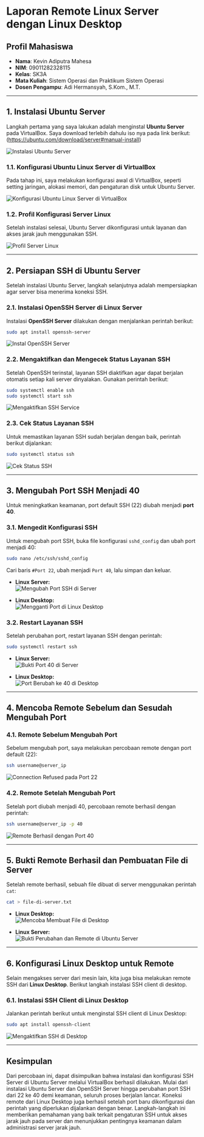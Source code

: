# Laporan Remote Linux Server dengan Linux Desktop

## Profil Mahasiswa
- **Nama**: Kevin Adiputra Mahesa
- **NIM**: 09011282328115
- **Kelas**: SK3A
- **Mata Kuliah**: Sistem Operasi dan Praktikum Sistem Operasi
- **Dosen Pengampu**: Adi Hermansyah, S.Kom., M.T.

---

## 1. Instalasi Ubuntu Server
Langkah pertama yang saya lakukan adalah menginstal **Ubuntu Server** pada VirtualBox. Saya download terlebih dahulu iso nya pada link berikut: (https://ubuntu.com/download/server#manual-install)

![Instalasi Ubuntu Server](https://github.com/user-attachments/assets/2474a03e-6718-43c5-8e94-347527e84444)

### 1.1. Konfigurasi Ubuntu Linux Server di VirtualBox
Pada tahap ini, saya melakukan konfigurasi awal di VirtualBox, seperti setting jaringan, alokasi memori, dan pengaturan disk untuk Ubuntu Server.

![Konfigurasi Ubuntu Linux Server di VirtualBox](https://github.com/user-attachments/assets/6b5c1446-15ff-434c-8a29-98027878ac53)

### 1.2. Profil Konfigurasi Server Linux
Setelah instalasi selesai, Ubuntu Server dikonfigurasi untuk layanan dan akses jarak jauh menggunakan SSH.

![Profil Server Linux](https://github.com/user-attachments/assets/be8de0d0-b393-48e9-b8ed-6ab01bc57bf7)

---

## 2. Persiapan SSH di Ubuntu Server
Setelah instalasi Ubuntu Server, langkah selanjutnya adalah mempersiapkan agar server bisa menerima koneksi SSH.

### 2.1. Instalasi OpenSSH Server di Linux Server
Instalasi **OpenSSH Server** dilakukan dengan menjalankan perintah berikut:

```bash
sudo apt install openssh-server
```

![Instal OpenSSH Server](https://github.com/user-attachments/assets/f0747fd9-4f70-407f-b033-18d3cdeef098)

### 2.2. Mengaktifkan dan Mengecek Status Layanan SSH
Setelah OpenSSH terinstal, layanan SSH diaktifkan agar dapat berjalan otomatis setiap kali server dinyalakan. Gunakan perintah berikut:

```bash
sudo systemctl enable ssh
sudo systemctl start ssh
```

![Mengaktifkan SSH Service](https://github.com/user-attachments/assets/80a1557c-0ddd-44c9-9bbb-f82ed4940feb)

### 2.3. Cek Status Layanan SSH
Untuk memastikan layanan SSH sudah berjalan dengan baik, perintah berikut dijalankan:

```bash
sudo systemctl status ssh
```

![Cek Status SSH](https://github.com/user-attachments/assets/05ec42e4-6d41-4fee-a977-439f388bcac6)

---

## 3. Mengubah Port SSH Menjadi 40
Untuk meningkatkan keamanan, port default SSH (22) diubah menjadi **port 40**.

### 3.1. Mengedit Konfigurasi SSH
Untuk mengubah port SSH, buka file konfigurasi `sshd_config` dan ubah port menjadi 40:

```bash
sudo nano /etc/ssh/sshd_config
```

Cari baris `#Port 22`, ubah menjadi `Port 40`, lalu simpan dan keluar.

- **Linux Server:**  
  ![Mengubah Port SSH di Server](https://github.com/user-attachments/assets/a05573a4-cc53-40f0-8125-d70778a7dd58)
  
- **Linux Desktop:**  
  ![Mengganti Port di Linux Desktop](https://github.com/user-attachments/assets/2d611b5c-ecdb-4f48-aecc-4871d20cb83e)

### 3.2. Restart Layanan SSH
Setelah perubahan port, restart layanan SSH dengan perintah:

```bash
sudo systemctl restart ssh
```

- **Linux Server:**  
  ![Bukti Port 40 di Server](https://github.com/user-attachments/assets/3559fcc2-b11d-4f44-af5f-2679b529b224)
  
- **Linux Desktop:**  
  ![Port Berubah ke 40 di Desktop](https://github.com/user-attachments/assets/b4cb50e7-8c49-43b8-a2ff-c1df9d48ed68)

---

## 4. Mencoba Remote Sebelum dan Sesudah Mengubah Port

### 4.1. Remote Sebelum Mengubah Port
Sebelum mengubah port, saya melakukan percobaan remote dengan port default (22):

```bash
ssh username@server_ip
```

![Connection Refused pada Port 22](https://github.com/user-attachments/assets/9fff286b-4844-4ab4-bbd3-b0d51bacbd3f)

### 4.2. Remote Setelah Mengubah Port
Setelah port diubah menjadi 40, percobaan remote berhasil dengan perintah:

```bash
ssh username@server_ip -p 40
```

![Remote Berhasil dengan Port 40](https://github.com/user-attachments/assets/296b060d-a831-4321-b1ef-be3e639d7eaa)

---

## 5. Bukti Remote Berhasil dan Pembuatan File di Server
Setelah remote berhasil, sebuah file dibuat di server menggunakan perintah `cat`:

```bash
cat > file-di-server.txt
```

- **Linux Desktop:**  
  ![Mencoba Membuat File di Desktop](https://github.com/user-attachments/assets/081a3e8d-8d52-4d5b-9d23-39b41d682bf4)

- **Linux Server:**  
  ![Bukti Perubahan dan Remote di Ubuntu Server](https://github.com/user-attachments/assets/aa6916d8-a601-41f5-91b1-6aa95128e422)

---

## 6. Konfigurasi Linux Desktop untuk Remote
Selain mengakses server dari mesin lain, kita juga bisa melakukan remote SSH dari **Linux Desktop**. Berikut langkah instalasi SSH client di desktop.

### 6.1. Instalasi SSH Client di Linux Desktop
Jalankan perintah berikut untuk menginstal SSH client di Linux Desktop:

```bash
sudo apt install openssh-client
```

![Mengaktifkan SSH di Desktop](https://github.com/user-attachments/assets/be32ef4d-a04e-41c8-8247-f87604fc8808)

---

## Kesimpulan
Dari percobaan ini, dapat disimpulkan bahwa instalasi dan konfigurasi SSH Server di Ubuntu Server melalui VirtualBox berhasil dilakukan. Mulai dari instalasi Ubuntu Server dan OpenSSH Server hingga perubahan port SSH dari 22 ke 40 demi keamanan, seluruh proses berjalan lancar. Koneksi remote dari Linux Desktop juga berhasil setelah port baru dikonfigurasi dan perintah yang diperlukan dijalankan dengan benar. Langkah-langkah ini memberikan pemahaman yang baik terkait pengaturan SSH untuk akses jarak jauh pada server dan menunjukkan pentingnya keamanan dalam administrasi server jarak jauh.
